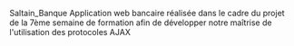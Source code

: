 Saltain_Banque
Application web bancaire réalisée dans le cadre du projet de la 7ème semaine de formation afin de développer notre maîtrise de l'utilisation des protocoles AJAX
